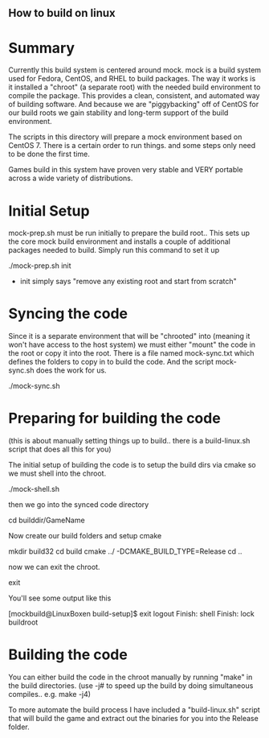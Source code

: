 How to build on linux
---------------------

Summary
=======
Currently this build system is centered around mock.   mock is a build system used for Fedora, CentOS, and RHEL to build packages.  The way it works is it installed a "chroot" (a separate root) with the needed build environment to compile the package.  This provides a clean, consistent, and automated way of building software.  And because we are "piggybacking" off of CentOS for our build roots we gain stability and long-term support of the build environment.

The scripts in this directory will prepare a mock environment based on CentOS 7.  There is a certain order to run things.  and some steps only need to be done the first time.

Games build in this system have proven very stable and VERY portable across a wide variety of distributions.

Initial Setup
=============

mock-prep.sh must be run initially to prepare the build root..  This sets up the core mock build environment and installs a couple of additional packages needed to build. Simply run this command to set it up

./mock-prep.sh init

- init simply says "remove any existing root and start from scratch"

Syncing the code
================

Since it is a separate environment that will be "chrooted" into (meaning it won't have access to the host system) we must either "mount" the code in the root or copy it into the root.  There is a file named mock-sync.txt which defines the folders to copy in to build the code.  And the script mock-sync.sh does the work for us.

./mock-sync.sh

Preparing for building the code
===============================

(this is about manually setting things up to build.. there is a build-linux.sh script that does all this for you)

The initial setup of building the code is to setup the build dirs via cmake so we must shell into the chroot.

./mock-shell.sh

then we go into the synced code directory

cd builddir/GameName

Now create our build folders and setup cmake

mkdir build32
cd build
cmake ../ -DCMAKE_BUILD_TYPE=Release
cd ..

now we can exit the chroot.

exit

You'll see some output like this

[mockbuild@LinuxBoxen build-setup]$ exit
logout
Finish: shell
Finish: lock buildroot

Building the code
=================

You can either build the code in the chroot manually by running "make" in the build directories. 
(use -j# to speed up the build by doing simultaneous compiles.. e.g.  make -j4)

To more automate the build process I have included a "build-linux.sh" script that will build the game and extract out the binaries for you into the Release folder.

